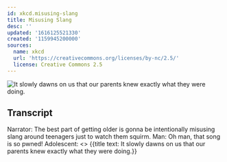 ```yaml
---
id: xkcd.misusing-slang
title: Misusing Slang
desc: ''
updated: '1616125521330'
created: '1159945200000'
sources:
  name: xkcd
  url: 'https://creativecommons.org/licenses/by-nc/2.5/'
  license: Creative Commons 2.5
---
```

![It slowly dawns on us that our parents knew exactly what they were doing.](https://imgs.xkcd.com/comics/misusing_slang.png)

## Transcript
Narrator: The best part of getting older is gonna be intentionally misusing slang around teenagers just to watch them squirm.
Man: Oh man, that song is so pwned!
Adolescent: <<twitch>>
{{title text: It slowly dawns on us that our parents knew exactly what they were doing.}}
